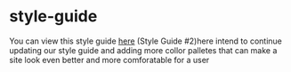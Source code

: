 # style-guide
You can view this style guide [here](https://ubaidrussell.com/style-guide/)
(Style Guide #2)here intend to continue updating our style guide and adding more collor palletes that can make a site look even better and more comforatable for a user